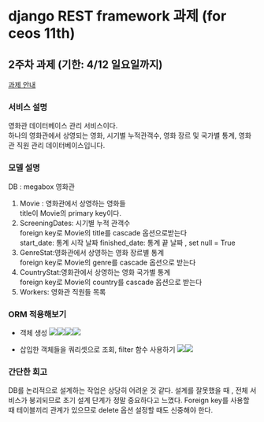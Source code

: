 # django REST framework 과제 (for ceos 11th)

 
## 2주차 과제 (기한: 4/12 일요일까지)
[과제 안내](https://www.notion.so/3-Django-ORM-c531472b37e844a6a6d484553037c243)

### 서비스 설명
영화관 데이터베이스 관리 서비스이다.    
하나의 영화관에서 상영되는 영화, 시기별 누적관객수, 영화 장르 및 국가별 통계, 영화관 직원 관리 데이터베이스입니다.      

### 모델 설명
DB : megabox 영화관    
1. Movie : 영화관에서 상영하는 영화들      
   title이 Movie의 primary key이다. 
2. ScreeningDates: 시기별 누적 관객수    
   foreign key로 Movie의 title를 cascade 옵션으로받는다   
   start_date: 통계 시작 날짜
   finished_date: 통계 끝 날짜 , set null = True 
3. GenreStat:영화관에서 상영하는 영화 장르별 통계   
   foreign key로 Movie의 genre를 cascade 옵션으로 받는다   
4. CountryStat:영화관에서 상영하는 영화 국가별 통계   
   foreign key로 Movie의 country를 cascade 옵션으로 받는다    
5. Workers: 영화관 직원들 목록     

### ORM 적용해보기

- 객체 생성
![](https://images.velog.io/images/kylie/post/ab5b1a0f-4908-47ab-814a-9f94fa1380ed/res1.PNG)![](https://images.velog.io/images/kylie/post/231f575b-9dd3-4fcf-a3ee-725567e2fd89/res2.PNG)![](https://images.velog.io/images/kylie/post/bf3def25-0b03-451d-85db-455945045ec4/res3.PNG)![](https://images.velog.io/images/kylie/post/4c8513c8-a342-42c2-ab0d-7892affe9263/res4.PNG)

- 삽입한 객체들을 쿼리셋으로 조회, filter 함수 사용하기 
 ![](https://images.velog.io/images/kylie/post/f6c3105d-9a25-4b30-86af-69114afa2f2c/res5.PNG)![](https://images.velog.io/images/kylie/post/84b84ade-6bd3-4796-a434-6d8fe5d54617/3%EB%B2%88%EB%8B%B52.PNG)



### 간단한 회고 
DB를 논리적으로 설계하는 작업은 상당히 어려운 것 같다. 설계를 잘못했을 때 , 전체 서비스가 붕괴되므로 초기 설계 단계가 정말 중요하다고 느꼈다. Foreign key를 사용할 때 테이블끼리 관계가 있으므로 delete 옵션 설정할 때도 신중해야 한다.  
 

